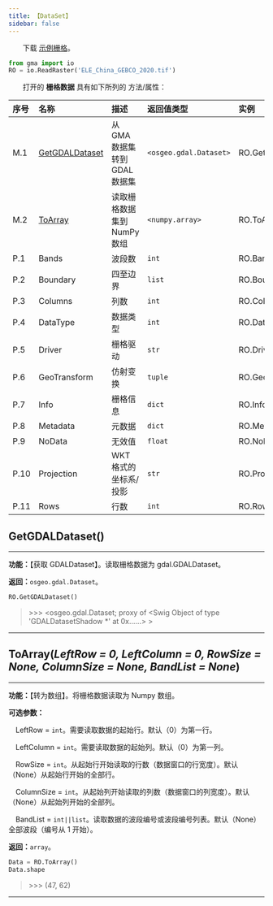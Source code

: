 ```yaml
---
title: 【DataSet】
sidebar: false
---
```


&emsp;　下载 [示例栅格](/Open/ELE_China_GEBCO_2020.tif)。

```python
from gma import io
RO = io.ReadRaster('ELE_China_GEBCO_2020.tif')
```

&emsp;　打开的 **栅格数据** 具有如下所列的 方法/属性：


| 序号  | 名称          | 描述                                                         | 返回值类型       | 实例       |
| :----- | :------------- | :------------------------------------------------------------ | :---------- |:---------- |
| M.1     | [GetGDALDataset](/UserGuide/io/DataSet.html#getgdaldataset)      | 从 GMA 数据集转到 GDAL 数据集                             |`<osgeo.gdal.Dataset>`| RO.GetGDALDataset()     |
| M.2     | [ToArray](/UserGuide/io/DataSet.html#toarray-leftrow-0-leftcolumn-0-rowsize-none-columnsize-none-bandlist-none)      | 读取栅格数据集到 NumPy 数组                            | `<numpy.array>`| RO.ToArray()   |
| P.1     | Bands         |波段数 |  `int`|RO.Bands       |
| P.2     | Boundary         | 四至边界 | `list`|RO.Boundary       |
| P.3     | Columns         |列数 |  `int`|RO.Columns       |
| P.4     | DataType         | 数据类型 | `int`|RO.DataType       |
| P.5     | Driver         | 栅格驱动 | `str`|RO.Driver    |
| P.6     | GeoTransform         | 仿射变换 | `tuple`|RO.GeoTransform     |
| P.7     | Info        |栅格信息 |  `dict`|RO.Info   |
| P.8     | Metadata         | 元数据 |`dict`| RO.Metadata      |
| P.9     | NoData         | 无效值 |`float`| RO.NoData       |
| P.10     | Projection         | WKT 格式的坐标系/投影 | `str`|RO.Projection      |
| P.11     | Rows         | 行数 | `int`|RO.Rows       |


## **GetGDALDataset**()

---

**功能：**【获取 GDALDataset】。读取栅格数据为 gdal.GDALDataset。

**返回：**`osgeo.gdal.Dataset`。

```python
RO.GetGDALDataset()
```
> \>>> <osgeo.gdal.Dataset; proxy of <Swig Object of type 'GDALDatasetShadow *' at 0x......> >

---


## **ToArray**(*LeftRow = 0, LeftColumn = 0, RowSize = None, ColumnSize = None, BandList = None*)

---

**功能：**【转为数组】。将栅格数据读取为 Numpy 数组。

**可选参数：**

 &emsp;LeftRow = `int`。需要读取数据的起始行。默认（0）为第一行。

 &emsp;LeftColumn = `int`。需要读取数据的起始列。默认（0）为第一列。

 &emsp;RowSize = `int`。从起始行开始读取的行数（数据窗口的行宽度）。默认（None）从起始行开始的全部行。

 &emsp;ColumnSize = `int`。从起始列开始读取的列数（数据窗口的列宽度）。默认（None）从起始列开始的全部列。

 &emsp;BandList = `int||list`。读取数据的波段编号或波段编号列表。默认（None）全部波段（编号从 1 开始）。

**返回：**`array`。

```python
Data = RO.ToArray()
Data.shape
```
> \>>> (47, 62)

---



